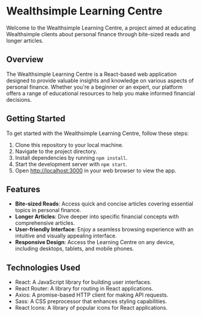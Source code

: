 # Wealthsimple Learning Centre

Welcome to the Wealthsimple Learning Centre, a project aimed at educating Wealthsimple clients about personal finance through bite-sized reads and longer articles.

## Overview

The Wealthsimple Learning Centre is a React-based web application designed to provide valuable insights and knowledge on various aspects of personal finance. Whether you're a beginner or an expert, our platform offers a range of educational resources to help you make informed financial decisions.

## Getting Started

To get started with the Wealthsimple Learning Centre, follow these steps:

1. Clone this repository to your local machine.
2. Navigate to the project directory.
3. Install dependencies by running `npm install`.
4. Start the development server with `npm start`.
5. Open [http://localhost:3000](http://localhost:3000) in your web browser to view the app.

## Features

- **Bite-sized Reads**: Access quick and concise articles covering essential topics in personal finance.
- **Longer Articles**: Dive deeper into specific financial concepts with comprehensive articles.
- **User-friendly Interface**: Enjoy a seamless browsing experience with an intuitive and visually appealing interface.
- **Responsive Design**: Access the Learning Centre on any device, including desktops, tablets, and mobile phones.

## Technologies Used

- React: A JavaScript library for building user interfaces.
- React Router: A library for routing in React applications.
- Axios: A promise-based HTTP client for making API requests.
- Sass: A CSS preprocessor that enhances styling capabilities.
- React Icons: A library of popular icons for React applications.
